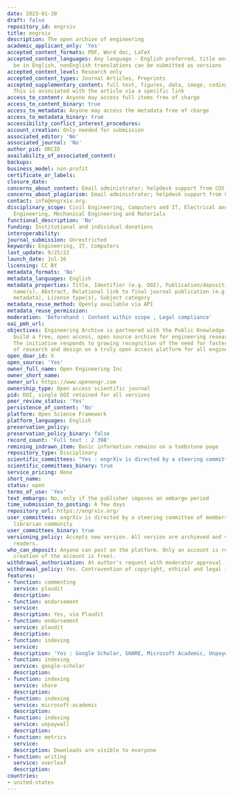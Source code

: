 ```yaml
---
date: 2023-01-30
draft: false
repository_id: engrxiv
title: engrxiv
description: The open archive of engineering
academic_applicant_only: 'Yes'
accepted_content_formats: PDF, Word doc, LaTeX
accepted_content_languages: Any language - English preferred, title and abstract must
  be in English, nonEnglish translations can be submitted as versions
accepted_content_level: Research only
accepted_content_types: Journal Articles, Preprints
accepted_supplementary_content: full text, figures, data, image, coding, analyses.
  This is associated with the article via a specific link
access_to_content: Anyone may access full items free of charge
access_to_content_binary: true
access_to_metadata: Anyone may access the metadata free of charge
access_to_metadata_binary: true
accessibility_conflict_interest_procedures:
account_creation: Only needed for submission
associated_editor: 'No'
associated_journal: 'No'
author_pid: ORCID
availability_of_associated_content:
backups:
business_model: non-profit
certificate_or_labels:
closure_date:
concerns_about_content: Email administrator; helpdesk support from COS
concerns_about_plagiarism: Email administrator; helpdesk support from COS
contact: info@engrxiv.org.
disciplinary_scope: Civil Engineering, Computers and IT, Electrical and Electronic
  Engineering, Mechanical Engineering and Materials
functional_description: 'No'
funding: Institutional and individual donations
interoperability:
journal_submission: Unrestricted
keywords: Engineering, IT, Computers
last_update: 9/25/22
launch_date: Jul-16
licensing: CC BY
metadata_formats: 'No'
metadata_languages: English
metadata_properties: Title, Identifier (e.g. DOI), Publication/deposition date, Author
  name(s), Abstract, Relational link to final journal publication (e.g. in crossref
  metadata), License type(s), Subject category
metadata_reuse_method: Openly available via API
metadata_reuse_permission:
moderation: 'Beforehand : Content within scope , Legal compliance'
oai_pmh_url:
objectives: Engineering Archive is partnered with the Public Knowledge Project to
  build a free, open access, open source archive for engineering research and design.
  The initiative responds to growing recognition of the need for faster, open sharing
  of research and design on a truly open access platform for all engineering disciplines
open_doar_id: X
open_source: 'Yes'
owner_full_name: Open Engineering Inc
owner_short_name:
owner_url: https://www.openengr.com
ownership_type: Open access scientific journal
pid: DOI, single DOI retained for all versions
peer_review_status: 'Yes'
persistence_of_content: 'No'
platform: Open Science Framework
platform_languages: English
preservation_policy:
preservation_policy_binary: false
record_count: 'Full text : 2 398'
remining_indrawn_item: Basic information remains on a tombstone page
repository_type: Disciplinary
scientific_committees: "Yes : engrXiv is directed by a steering committee of engineers.\n\n"
scientific_committees_binary: true
service_pricing: None
short_name:
status: open
terms_of_use: 'Yes'
text_embargo: No, only if the publisher imposes an embargo period
time_submission_to_posting: A few days
repository_url: https://engrxiv.org/
user_committees: engrXiv is directed by a steering committee of members of the engineering
  librarian community
user_committees_binary: true
versioning_policy: Accepts new version. All version are archieved and visible for
  readers.
who_can_deposit: Anyone can post on the platform. Only an account is required ( The
  creation of the account is free).
withdrawal_authorisation: At author's request with moderator approval
withdrawal_policy: Yes. Contravention of copyright, ethical and legal issues
features:
- function: commenting
  service: plaudit
  description:
- function: endorsement
  service:
  description: Yes, via Plaudit
- function: endorsement
  service: plaudit
  description:
- function: indexing
  service:
  description: 'Yes : Google Scholar, SHARE, Microsoft Academic, Unpaywall'
- function: indexing
  service: google-scholar
  description:
- function: indexing
  service: share
  description:
- function: indexing
  service: microsoft-academic
  description:
- function: indexing
  service: unpaywall
  description:
- function: metrics
  service:
  description: Downloads are visible to everyone
- function: writing
  service: overleaf
  description:
countries:
- united-states
---
```



